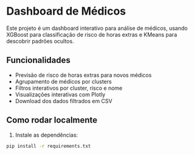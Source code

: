 # Dashboard de Médicos

Este projeto é um dashboard interativo para análise de médicos, usando XGBoost para classificação de risco de horas extras e KMeans para descobrir padrões ocultos.

## Funcionalidades

- Previsão de risco de horas extras para novos médicos
- Agrupamento de médicos por clusters
- Filtros interativos por cluster, risco e nome
- Visualizações interativas com Plotly
- Download dos dados filtrados em CSV

## Como rodar localmente

1. Instale as dependências:

```bash
pip install -r requirements.txt
